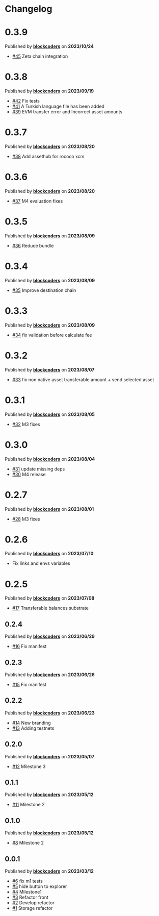 # Changelog

# 0.3.9
Published by **[blockcoders](https://github.com/blockcoders)** on **2023/10/24**
- [#45](https://github.com/blockcoders/kuma-wallet/pull/45) Zeta chain integration


# 0.3.8
Published by **[blockcoders](https://github.com/blockcoders)** on **2023/09/19**
- [#42](https://github.com/blockcoders/kuma-wallet/pull/42) Fix tests
- [#41](https://github.com/blockcoders/kuma-wallet/pull/41) A Turkish language file has been added
- [#39](https://github.com/blockcoders/kuma-wallet/pull/39) EVM transfer error and Incorrect asset amounts

# 0.3.7
Published by **[blockcoders](https://github.com/blockcoders)** on **2023/08/20**
- [#38](https://github.com/blockcoders/kuma-wallet/pull/38) Add assethub for rococo xcm

# 0.3.6
Published by **[blockcoders](https://github.com/blockcoders)** on **2023/08/20**
- [#37](https://github.com/blockcoders/kuma-wallet/pull/37) M4 evaluation fixes

# 0.3.5
Published by **[blockcoders](https://github.com/blockcoders)** on **2023/08/09**
- [#36](https://github.com/blockcoders/kuma-wallet/pull/36) Reduce bundle

# 0.3.4
Published by **[blockcoders](https://github.com/blockcoders)** on **2023/08/09**
- [#35](https://github.com/blockcoders/kuma-wallet/pull/35) Improve destination chain

# 0.3.3
Published by **[blockcoders](https://github.com/blockcoders)** on **2023/08/09**
- [#34](https://github.com/blockcoders/kuma-wallet/pull/34) fix validation before calculate fee

# 0.3.2
Published by **[blockcoders](https://github.com/blockcoders)** on **2023/08/07**
- [#33](https://github.com/blockcoders/kuma-wallet/pull/33) fix non native asset transferable amount + send selected asset

# 0.3.1
Published by **[blockcoders](https://github.com/blockcoders)** on **2023/08/05**
- [#32](https://github.com/blockcoders/kuma-wallet/pull/32) M3 fixes

# 0.3.0
Published by **[blockcoders](https://github.com/blockcoders)** on **2023/08/04**
- [#31](https://github.com/blockcoders/kuma-wallet/pull/31) update missing deps
- [#30](https://github.com/blockcoders/kuma-wallet/pull/30) M4 release

# 0.2.7
Published by **[blockcoders](https://github.com/blockcoders)** on **2023/08/01**
- [#28](https://github.com/blockcoders/kuma-wallet/pull/28) M3 fixes

# 0.2.6
Published by **[blockcoders](https://github.com/blockcoders)** on **2023/07/10**
- Fix links and envs variables

# 0.2.5
Published by **[blockcoders](https://github.com/blockcoders)** on **2023/07/08**
- [#17](https://github.com/blockcoders/kuma-wallet/pull/17) Transferable balances substrate

## 0.2.4
Published by **[blockcoders](https://github.com/blockcoders)** on **2023/06/29**
- [#16](https://github.com/blockcoders/kuma-wallet/pull/16) Fix manifest

## 0.2.3
Published by **[blockcoders](https://github.com/blockcoders)** on **2023/06/26**
- [#15](https://github.com/blockcoders/kuma-wallet/pull/15) Fix manifest

## 0.2.2
Published by **[blockcoders](https://github.com/blockcoders)** on **2023/06/23**
- [#14](https://github.com/blockcoders/kuma-wallet/pull/14) New branding
- [#13](https://github.com/blockcoders/kuma-wallet/pull/13) Adding testnets 

## 0.2.0
Published by **[blockcoders](https://github.com/blockcoders)** on **2023/05/07**
- [#12](https://github.com/blockcoders/kuma-wallet/pull/12) Milestone 3

## 0.1.1
Published by **[blockcoders](https://github.com/blockcoders)** on **2023/05/12**
- [#11](https://github.com/blockcoders/kuma-wallet/pull/11) Milestone 2

## 0.1.0
Published by **[blockcoders](https://github.com/blockcoders)** on **2023/05/12**
- [#8](https://github.com/blockcoders/kuma-wallet/pull/8) Milestone 2

## 0.0.1
Published by **[blockcoders](https://github.com/blockcoders)** on **2023/03/12**
- [#6](https://github.com/blockcoders/kuma-wallet/pull/6) fix m1 tests
- [#5](https://github.com/blockcoders/kuma-wallet/pull/5) hide button to explorer
- [#4](https://github.com/blockcoders/kuma-wallet/pull/4) Milestone1
- [#3](https://github.com/blockcoders/kuma-wallet/pull/3) Refactor front
- [#2](https://github.com/blockcoders/kuma-wallet/pull/2) Develop refactor
- [#1](https://github.com/blockcoders/kuma-wallet/pull/1) Storage refactor
